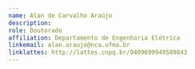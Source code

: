 ```yaml
---
name: Alan de Carvalho Araújo
description:
role: Doutorado
affiliation: Departamento de Engenharia Elétrica
linkemail: alan.araujo@nca.ufma.br
linklattes: http://lattes.cnpq.br/0409699949589843
---
```


